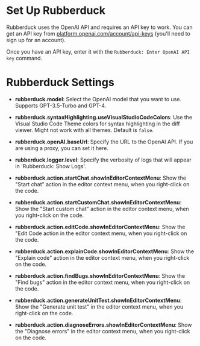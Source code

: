 # Set Up Rubberduck

Rubberduck uses the OpenAI API and requires an API key to work. You can get an API key from [platform.openai.com/account/api-keys](https://platform.openai.com/account/api-keys) (you'll need to sign up for an account).

Once you have an API key, enter it with the `Rubberduck: Enter OpenAI API key` command.

# Rubberduck Settings

- **rubberduck.model**: Select the OpenAI model that you want to use. Supports GPT-3.5-Turbo and GPT-4.
- **rubberduck.syntaxHighlighting.useVisualStudioCodeColors**: Use the Visual Studio Code Theme colors for syntax highlighting in the diff viewer. Might not work with all themes. Default is `false`.

- **rubberduck.openAI.baseUrl**: Specify the URL to the OpenAI API. If you are using a proxy, you can set it here.
- **rubberduck.logger.level**: Specify the verbosity of logs that will appear in 'Rubberduck: Show Logs'.

- **rubberduck.action.startChat.showInEditorContextMenu**: Show the "Start chat" action in the editor context menu, when you right-click on the code.
- **rubberduck.action.startCustomChat.showInEditorContextMenu**: Show the "Start custom chat" action in the editor context menu, when you right-click on the code.
- **rubberduck.action.editCode.showInEditorContextMenu**: Show the "Edit Code action in the editor context menu, when you right-click on the code.
- **rubberduck.action.explainCode.showInEditorContextMenu**: Show the "Explain code" action in the editor context menu, when you right-click on the code.
- **rubberduck.action.findBugs.showInEditorContextMenu**: Show the "Find bugs" action in the editor context menu, when you right-click on the code.
- **rubberduck.action.generateUnitTest.showInEditorContextMenu**: Show the "Generate unit test" in the editor context menu, when you right-click on the code.
- **rubberduck.action.diagnoseErrors.showInEditorContextMenu**: Show the "Diagnose errors" in the editor context menu, when you right-click on the code.
